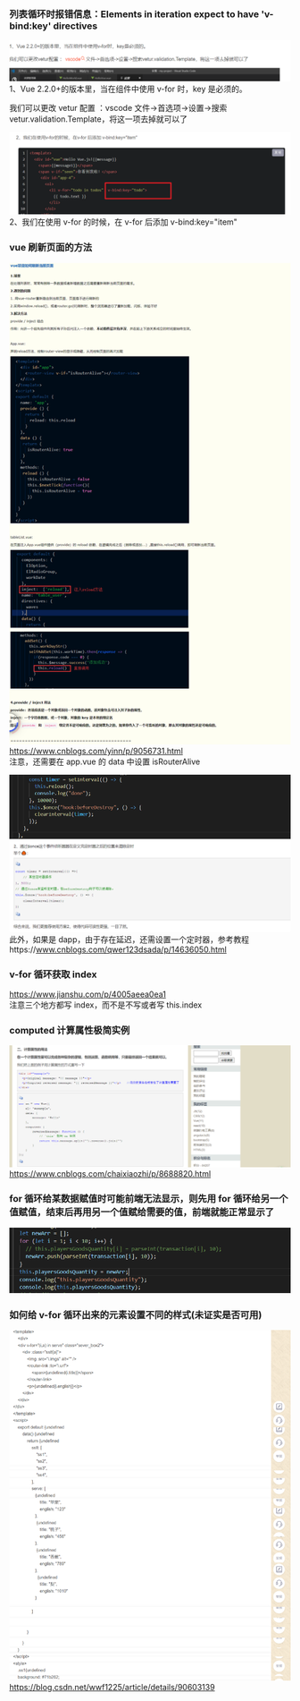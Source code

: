 ### 列表循环时报错信息：Elements in iteration expect to have 'v-bind:key' directives

![](./img/2022-03-20-21-35-39.png)  
1、Vue 2.2.0+的版本里，当在组件中使用 v-for 时，key 是必须的。

我们可以更改 vetur 配置 ：vscode 文件->首选项->设置->搜索 vetur.validation.Template，将这一项去掉就可以了

![](./img/2022-03-20-21-36-21.png)  
2、我们在使用 v-for 的时候，在 v-for 后添加 v-bind:key="item"

### vue 刷新页面的方法

![](./img/2022-03-21-14-32-20.png)  
https://www.cnblogs.com/yinn/p/9056731.html  
注意，还需要在 app.vue 的 data 中设置 isRouterAlive

![](./img/2022-03-21-14-33-55.png)  
![](./img/2022-03-21-14-34-42.png)
此外，如果是 dapp，由于存在延迟，还需设置一个定时器，参考教程https://www.cnblogs.com/qwer123dsada/p/14636050.html

### v-for 循环获取 index

https://www.jianshu.com/p/4005aeea0ea1  
注意三个地方都写 index，而不是不写或者写 this.index

### computed 计算属性极简实例

![](./img/2022-03-22-11-31-54.png)  
https://www.cnblogs.com/chaixiaozhi/p/8688820.html

### for 循环给某数据赋值时可能前端无法显示，则先用 for 循环给另一个值赋值，结束后再用另一个值赋给需要的值，前端就能正常显示了

![](./img/2022-03-26-15-10-44.png)

### 如何给 v-for 循环出来的元素设置不同的样式(未证实是否可用)

![](./img/2022-03-26-15-22-35.png)
https://blog.csdn.net/wwf1225/article/details/90603139
